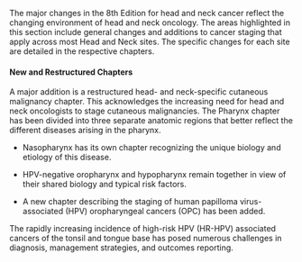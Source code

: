 The major changes in the 8th Edition for head and neck cancer reflect the changing environment of head and neck oncology. The areas highlighted in this section include general changes and additions to cancer staging that apply across most Head and Neck sites. The specific changes for each site are detailed in the respective chapters.

#### New and Restructured Chapters
A major addition is a restructured head- and neck-specific cutaneous malignancy chapter. This acknowledges the increasing need for head and neck oncologists to stage cutaneous malignancies.
The Pharynx chapter has been divided into three separate anatomic regions that better reflect the different diseases arising in the pharynx.
- Nasopharynx has its own chapter recognizing the unique biology and etiology of this disease.

- HPV-negative oropharynx and hypopharynx remain together in view of their shared biology and typical risk factors.
- A new chapter describing the staging of human papilloma virus-associated (HPV) oropharyngeal cancers (OPC) has been added.

The rapidly increasing incidence of high-risk HPV (HR-HPV) associated cancers of the tonsil and tongue base has posed numerous challenges in diagnosis, management strategies, and outcomes reporting.